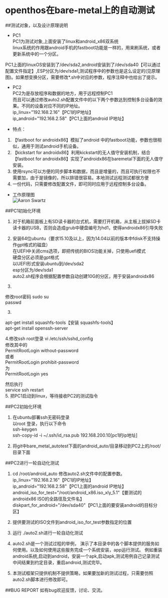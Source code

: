 # openthos在bare-metal上的自动测试

##测试对象，以及设计原理说明
* PC1  
PC1为测试对象,上面安装了linux和android_x86双系统  
linux系统的作用跟android手机的fastboot功能是一样的，用来刷系统，或者更新系统中的一个分区。

 PC1上面的linuxOS安装到了/dev/sda2,android安装到了/dev/sda40【可以通过配置文件指定】,ESP分区为/dev/sda1,测试程序中的参数也是这么设定的(见原理图)。如果想变换分区，需要修改*.sh中对应的参数，程序注释中也给出了提示。   
* PC2  
PC2为是存放程序和数据的地方，用于远程控制PC1  
而且可以通过修改auto2.sh配置文件中的以下两个参数达到控制多台设备的效果。不同的设备对应不同的IP地址。  
ip_linux="192.168.2.16"【PC1的IP地址】  
ip_android="192.168.2.58"【PC1上面的android IP地址】  

* 特点：
 1. 【fastboot for androidx86】模拟了android 中的fastboot功能，参数也很相似，通用于测试android手机设备。  
 2. 【kickstart for androidx86】利用kickstart的无人值守安装机制，结合【fastboot for androidx86】实现了androidx86在baremetal下面的无人值守安装。
 2. 使用rsync可以方便的同步脚本和数据，而且是增量的，而且可执行权限也不需要加，由于是镜像的，所以排错很容易。本地测试远程测试都很方便 
 3. 一份代码，只需要修改配置文件，即可同时应用于远程控制多台设备。  


* 工作原理图  
![Aaron Swartz](https://raw.githubusercontent.com/xyongcn/openthos-testing/master/bare_metal_autotest/android_auto/android_x86%E7%9C%9F%E5%AE%9E%E6%9C%BA%E5%99%A8%E8%87%AA%E5%8A%A8%E6%B5%8B%E8%AF%95%E6%A1%86%E6%9E%B6.JPG)

##PC1初始化环境

1.  对于机箱前面板上有SD读卡器的台式机，需要打开机箱，从主板上拔掉SD卡读卡器的USB，否则会造成grub中硬盘编号为hd1，使得androidx86引导失败  
2.  安装64位ubuntu（要求15.10及以上，因为14.04以前的版本中fdisk不支持操作gpt格式的磁盘）  
在UEFI中关闭cms选项，即把传统的BIOS功能关掉，只使用uefi模式</br>
硬盘分区必须是gpt格式</br>
以UEFI形式安装ubuntu到/dev/sda2</br>
esp分区为/dev/sda1</br>
auto2.sh程序会根据配置参数自动创建10G的分区，用于安装androidx86  


2.
修改root密码
sudo su   
passwd  

3.
apt-get install squashfs-tools【安装 squashfs-tools】    
apt-get install openssh-server  

4.修改ssh root登录 
vi /etc/ssh/sshd_config  
修改其中的  
PermitRootLogin without-password  
或者  
PermitRootLogin prohibit-password  
为  
PermitRootLogin yes  

然后执行  
service ssh restart  
5. 把PC1启动到linux，等待接收PC2的测试指令


##PC2初始化环境
1.  在ubuntu部署ssh无密码登录  
以root 登录，执行以下命令  
ssh-keygen  
ssh-copy-id -i ~/.ssh/id_rsa.pub 192.168.200.10[pc1的ip地址]  

1.  将git中bare_metal_autotest下面的android_auto/目录移动到PC2上的/root/目录下面



##PC2进行一轮自动化测试
1.  cd /root/android_auto
修改auto2.sh文件中的配置参数。  
ip_linux="192.168.2.16"【PC1的IP地址】  
ip_android="192.168.2.58"【PC1上面的android IP地址】  
android_iso_for_test="/root/android_x86.iso_xly_5.1"【要测试的androidx86  ISO的全路径及文件名】  
diskpart_for_android="/dev/sda40"【PC1上面的要安装android的目标分区】  


2. 提供要测试的ISO文件到android_iso_for_test参数指定的位置

3.  运行 
./auto2.sh进行一轮自动化测试

4.  auto2.sh是一个测试过程的举例，
演示了本目录中的各个脚本提供的服务如何使用。以及如何使用这些服务完成一个系统安装，app运行测试。
例如重装android系统,启动到android，安装一个apk,启动apk,测试用例自己记录测试中间结果到约定目录，重启android,测试完毕。
5.  本测试框架只提供机制不提供策略，如果要加新的测试过程，只需要仿照auto2.sh脚本进行修改即可。


##BUG REPORT
如有bug欢迎反馈，讨论、交流。

